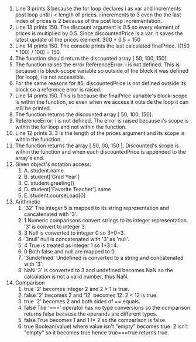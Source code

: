 1. Line 3 prints 3 because the for loop declares i as var and increments post loop until i < length of prices. i increments to 3 even tho the last index of prices is 2 because of the post loop incrementation.
2. Line 13 prints 150. The discount argument is 0.5 so every element of prices is multiplied by 0.5. Since discountedPrice is a var, it saves the latest update of the prices element. 300 * 0.5 = 150
3. Line 14 prints 150. The console prints the last calculated finalPrice. ((150 * 100) / 100) = 150.
4. The function should return the discounted array [ 50, 100, 150].
5. The function raises the error ReferenceError: i is not defined. This is because i is block-scope variable so outside of the block it was defined (for loop), i is not accessible.
6. For the same reasons for #5, discountedPrice is not defined outside its block so a reference error is raised.
7. Line 14 prints 150. This is because the finalPrice variable's block-scope is within the function, so even when we access it outside the loop it can still be printed.
8. The function returns the discounted array [ 50, 100, 150].
9. ReferenceError: i is not defined. The error is raised because i's scope is within the for loop and not within the function.
10. Line 12 prints 3. 3 is the length of the prices argument and its scope is within the function.
11. The function returns the array [ 50, 00, 150 ]. Discounted's scope is within the function and when each discountedPrice is appended to the array's end.
12. Given object's notation access:
    1.  A. student.name
    2.  B. student['Grad Year']
    3.  C. student.greeting()
    4.  D. student['Favorite Teacher'].name
    5.  E. student.courseLoad[0] 
13. Arithmetic
    1.  '32' The integer 5 is mapped to its string representation and cancatenated with '3'.
    2.  1 Numeric comparisons convert strings to its integer representation. '3' is convert to integer 3.
    3.  3 Null is converted to integer 0 so 3+0=3.
    4.  '3null' null is concatenated with '3' as 'null'.
    5.  4 True is treated as integer 1 so 1+3=4.
    6.  0 Both false and null are mapped to 0.
    7.  '3undefined' Undefined is converted to a string and concatenated with '3'.
    8.  NaN '3' is converted to 3 and undefined becomes NaN so the calculation is not a valid number, thus NaN.
14. Comparison
    1.  true '2' becomes integer 2 and 2 > 1 is true.
    2.  false '2' becomes 2  and '12' becomes 12. 2 < 12 is true.
    3.  true '2' becomes 2 and both sides of == equals.
    4.  false The '===' operator has no type conversions so the comparison returns false because the operands are different types.
    5.  false True becomes 1 and 1 != 2 so the comparison is false.
    6.  true Boolean(value) where value isn't "empty" becomes true. 2 isn't "empty" so it becomes true hence true===true returns true.